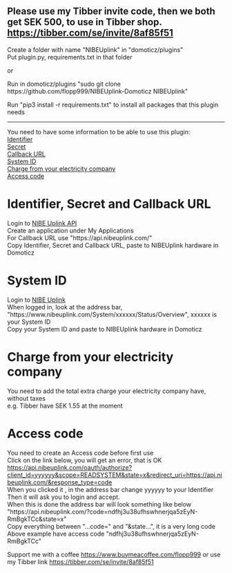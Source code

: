 Please use my Tibber invite code, then we both get SEK 500, to use in Tibber shop.  
https://tibber.com/se/invite/8af85f51
---
Create a folder with name "NIBEUplink" in "domoticz/plugins"  
Put plugin.py, requirements.txt in that folder

or

Run in domoticz/plugins "sudo git clone h<span>ttps://gith<span>ub.com/flopp999/NIBEUplink-Domoticz NIBEUplink"  

Run "pip3 install -r requirements.txt" to install all packages that this plugin needs

---
You need to have some information to be able to use this plugin:  
[Identifier](https://github.com/flopp999/NIBEUplink-Domoticz/blob/main/README.md#Identifier,-Secret-and-URL)  
[Secret](https://github.com/flopp999/NIBEUplink-Domoticz/blob/main/README.md#Identifier,-Secret-and-URL)  
[Callback URL](https://github.com/flopp999/NIBEUplink-Domoticz/blob/main/README.md#Identifier,-Secret-and-Callback-URL)  
[System ID](https://github.com/flopp999/NIBEUplink-Domoticz/blob/main/README.md#System-ID)  
[Charge from your electricity company](https://github.com/flopp999/NIBEUplink-Domoticz/blob/main/README.md#Charge-from-your-electricity-company)  
[Access code](https://github.com/flopp999/NIBEUplink-Domoticz/blob/main/README.md#Access-code)

# Identifier, Secret and Callback URL
Login to [NIBE Uplink API](https://api.nibeuplink.com/)  
Create an application under My Applications  
For Callback URL use "h<span>ttps://a<span>pi.nib<span>euplink.com/"  
Copy Identifier, Secret and Callback URL, paste to NIBEUplink hardware in Domoticz  

# System ID
Login to [NIBE Uplink](https://nibeuplink.com/)  
When logged in, look at the address bar, "h<span>ttps://w<i></i>ww.<span>nibeuplink.com/System/xxxxxx/Status/Overview", xxxxxx is your System ID  
Copy your System ID and paste to NIBEUplink hardware in Domoticz  

# Charge from your electricity company
You need to add the total extra charge your electricity company have, without taxes  
e.g. Tibber have SEK 1.55 at the moment  

# Access code
You need to create an Access code before first use  
Click on the link below, you will get an error, that is OK  
https://api.nibeuplink.com/oauth/authorize?client_id=yyyyyy&scope=READSYSTEM&state=x&redirect_uri=https://api.nibeuplink.com/&response_type=code  
When you clicked it , in the address bar change yyyyyy to your Identifier  
Then it will ask you to login and accept.  
When this is done the address bar will look something like below  
"h<span>ttps://a<span>pi.nib<span>euplink.com/?code=ndfhj3u38ufhswhnerjqa5zEyN-RmBgkTCc&state=x"  
Copy everything between "...code=" and "&state...", it is a very long code  
Above example have access code "ndfhj3u38ufhswhnerjqa5zEyN-RmBgkTCc"


Support me with a coffee https://www.buymeacoffee.com/flopp999 or use my Tibber link https://tibber.com/se/invite/8af85f51
